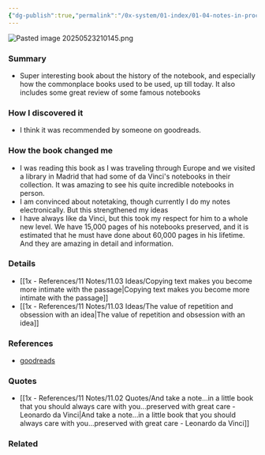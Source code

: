 ```yaml
---
{"dg-publish":true,"permalink":"/0x-system/01-index/01-04-notes-in-process/the-notebook-a-history-of-thinking-on-paper-roland-allen/","title":"The Notebook - A History of Thinking on Paper - Roland Allen","created":"2025-05-23T21:19:30.847+03:00","updated":"2025-05-25T20:55:03.558+03:00"}
---
```


![Pasted image 20250523210145.png](/img/user/Pasted%20image%2020250523210145.png)
### Summary
- Super interesting book about the history of the notebook, and especially how the commonplace books used to be used, up till today. It also includes some great review of some famous notebooks

### How I discovered it
- I think it was recommended by someone on goodreads.

### How the book changed me
- I was reading this book as I was traveling through Europe and we visited a library in Madrid that had some of da Vinci's notebooks in their collection. It was amazing to see his quite incredible notebooks in person.
- I am convinced about notetaking, though currently I do my notes electronically. But this strengthened my ideas 
- I have always like da Vinci, but this took my respect for him to a whole new level. We have 15,000 pages of his notebooks preserved, and it is estimated that he must have done about 60,000 pages in his lifetime. And they are amazing in detail and information.

### Details
- [[1x - References/11 Notes/11.03 Ideas/Copying text makes you become more intimate with the passage\|Copying text makes you become more intimate with the passage]]
- [[1x - References/11 Notes/11.03 Ideas/The value of repetition and obsession with an idea\|The value of repetition and obsession with an idea]]

### References
- [goodreads](https://www.goodreads.com/book/show/148014534-the-notebook)

### Quotes
- [[1x - References/11 Notes/11.02 Quotes/And take a note...in a little book that you should always care with you...preserved with great care - Leonardo da Vinci\|And take a note...in a little book that you should always care with you...preserved with great care - Leonardo da Vinci]]

### Related

